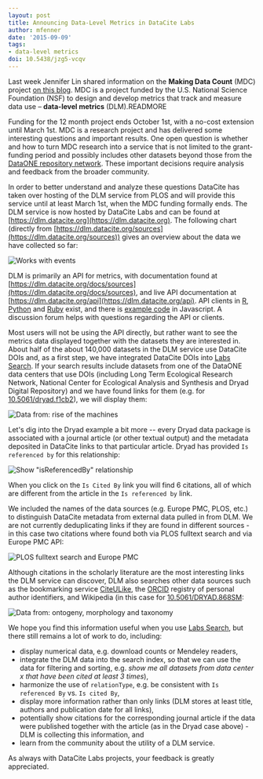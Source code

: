 ```yaml
---
layout: post
title: Announcing Data-Level Metrics in DataCite Labs
author: mfenner
date: '2015-09-09'
tags:
- data-level metrics
doi: 10.5438/jzg5-vcqv
---
```

Last week Jennifer Lin shared information on the **Making Data Count** (MDC) project [on this blog](/when-counting-is-hard/). MDC is a project funded by the U.S. National Science Foundation (NSF) to design and develop metrics that track and measure data use – **data-level metrics** (DLM).READMORE

Funding for the 12 month project ends October 1st, with a no-cost extension until March 1st. MDC is a research project and has delivered some interesting questions and important results. One open question is whether and how to turn MDC research into a service that is not limited to the grant-funding period and possibly includes other datasets beyond those from the [DataONE repository network](https://www.dataone.org/current-member-nodes). These important decisions require analysis and feedback from the broader community.

In order to better understand and analyze these questions DataCite has taken over hosting of the DLM service from PLOS and will provide this service until at least March 1st, when the MDC funding formally ends. The DLM service is now hosted by DataCite Labs and can be found at [https://dlm.datacite.org](https://dlm.datacite.org). The following chart (directly from [https://dlm.datacite.org/sources](https://dlm.datacite.org/sources)) gives an overview about the data we have collected so far:

![Works with events](/images/2015/09/Bildschirmfoto-2015-09-09-um-17-02-56.png)

DLM is primarily an API for metrics, with documentation found at [https://dlm.datacite.org/docs/sources](https://dlm.datacite.org/docs/sources), and live API documentation at [https://dlm.datacite.org/api](https://dlm.datacite.org/api). API clients in [R](https://github.com/ropensci/alm), [Python](https://github.com/lagotto/pyalm) and [Ruby](https://github.com/lagotto/lagotto-rb) exist, and there is [example code](https://github.com/lagotto/almviz) in Javascript. A discussion forum helps with questions regarding the API or clients.

Most users will not be using the API directly, but rather want to see the metrics data displayed together with the datasets they are interested in. About half of the about 140,000 datasets in the DLM service use DataCite DOIs and, as a first step, we have integrated DataCite DOIs into [Labs Search](https://search.test.datacite.org). If your search results include datasets from one of the DataONE data centers that use DOIs (including Long Term Ecological Research Network, National Center for Ecological Analysis and Synthesis and Dryad Digital Repository) and we have found links for them (e.g. for [10.5061/dryad.f1cb2](https://search.datacite.org/works?query=10.5061/dryad.f1cb2)), we will display them:

![Data from: rise of the machines](/images/2015/09/Bildschirmfoto-2015-09-09-um-17-18-36.png)

Let's dig into the Dryad example a bit more -- every Dryad data package is associated with a journal article (or other textual output) and the metadata deposited in DataCite links to that particular article. Dryad has provided `Is referenced by` for this relationship:

![Show "isReferencedBy" relationship](/images/2015/09/Bildschirmfoto-2015-09-09-um-17-21-42.png)

When you click on the `Is Cited By` link you will find 6 citations, all of which are different from the article in the `Is referenced by` link.

We included the names of the data sources (e.g. Europe PMC, PLOS, etc.) to distinguish DataCite metadata from external data pulled in from DLM. We are not currently deduplicating  links if they are found in different sources - in this case two citations where found both via PLOS fulltext search and via Europe PMC API:

![PLOS fulltext search and Europe PMC](/images/2015/09/Bildschirmfoto-2015-09-09-um-17-21-21.png)

Although citations in the scholarly literature are the most interesting links the DLM service can discover, DLM also searches other data sources such as the bookmarking service [CiteULike](http://citeulike.org), the [ORCID](http://orcid.org) registry of personal author identifiers, and Wikipedia (in this case for [10.5061/DRYAD.868SM](http://search.datacite.org/?query=10.5061/DRYAD.868SM]):

![Data from: ontogeny, morphology and taxonomy](/images/2015/09/Bildschirmfoto-2015-09-09-um-17-33-21.png)

We hope you find this information useful when you use [Labs Search](http://search.test.datacite.org), but there still remains a lot of work to do, including:

* display numerical data, e.g. download counts or Mendeley readers,
* integrate the DLM data into the search index, so that we can use the data for filtering and sorting, e.g. *show me all datasets from data center x that have been cited at least 3 times*),
* harmonize the use of `relationType`, e.g. be consistent with `Is referenced By` vs. `Is cited By`,
* display more information rather than only links (DLM stores at least title, authors and publication date for all links),
* potentially show citations for the corresponding journal article if the data were published together with the article (as in the Dryad case above) - DLM is collecting this information, and
* learn from the community about the utility of a DLM service.

As always with DataCite Labs projects, your feedback is greatly appreciated.
